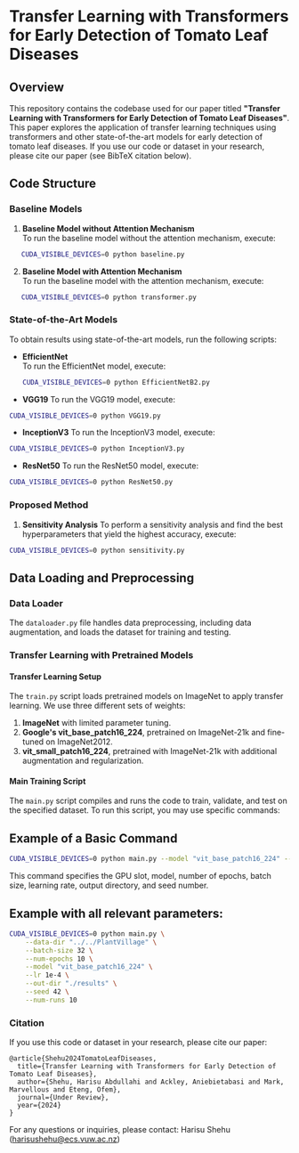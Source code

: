 # Transfer Learning with Transformers for Early Detection of Tomato Leaf Diseases

## Overview

This repository contains the codebase used for our paper titled **"Transfer Learning with Transformers for Early Detection of Tomato Leaf Diseases"**. This paper explores the application of transfer learning techniques using transformers and other state-of-the-art models for early detection of tomato leaf diseases. If you use our code or dataset in your research, please cite our paper (see BibTeX citation below).

## Code Structure

### Baseline Models

1. **Baseline Model without Attention Mechanism**  
   To run the baseline model without the attention mechanism, execute:

```bash
   CUDA_VISIBLE_DEVICES=0 python baseline.py
  ```

2. **Baseline Model with Attention Mechanism**  
   To run the baseline model with the attention mechanism, execute:

```bash
   CUDA_VISIBLE_DEVICES=0 python transformer.py
  ```

### State-of-the-Art Models

To obtain results using state-of-the-art models, run the following scripts:

- **EfficientNet**  
  To run the EfficientNet model, execute:

  ```bash
  CUDA_VISIBLE_DEVICES=0 python EfficientNetB2.py
  ```

- **VGG19**
To run the VGG19 model, execute:

```bash
CUDA_VISIBLE_DEVICES=0 python VGG19.py
```

- **InceptionV3**
To run the InceptionV3 model, execute:

```bash
CUDA_VISIBLE_DEVICES=0 python InceptionV3.py
```


- **ResNet50**
To run the ResNet50 model, execute:

```bash
CUDA_VISIBLE_DEVICES=0 python ResNet50.py
```

### Proposed Method

1. **Sensitivity Analysis**
To perform a sensitivity analysis and find the best hyperparameters that yield the highest accuracy, execute:

```bash
CUDA_VISIBLE_DEVICES=0 python sensitivity.py
```

## Data Loading and Preprocessing

### Data Loader
The `dataloader.py` file handles data preprocessing, including data augmentation, and loads the dataset for training and testing.

### Transfer Learning with Pretrained Models

#### Transfer Learning Setup
The `train.py` script loads pretrained models on ImageNet to apply transfer learning. We use three different sets of weights:
1. **ImageNet** with limited parameter tuning.
2. **Google's vit_base_patch16_224**, pretrained on ImageNet-21k and fine-tuned on ImageNet2012.
3. **vit_small_patch16_224**, pretrained with ImageNet-21k with additional augmentation and regularization.

#### Main Training Script
The `main.py` script compiles and runs the code to train, validate, and test on the specified dataset. To run this script, you may use specific commands:

## Example of a Basic Command

```bash
CUDA_VISIBLE_DEVICES=0 python main.py --model "vit_base_patch16_224" --num-epochs 10 --batch-size 32 --lr 1e-4 --out-dir "./results" --seed 42
```
This command specifies the GPU slot, model, number of epochs, batch size, learning rate, output directory, and seed number.

## Example with all relevant parameters:

```bash
CUDA_VISIBLE_DEVICES=0 python main.py \
    --data-dir "../../PlantVillage" \
    --batch-size 32 \
    --num-epochs 10 \
    --model "vit_base_patch16_224" \
    --lr 1e-4 \
    --out-dir "./results" \
    --seed 42 \
    --num-runs 10
```

### Citation

If you use this code or dataset in your research, please cite our paper:

```bibitex
@article{Shehu2024TomatoLeafDiseases,
  title={Transfer Learning with Transformers for Early Detection of Tomato Leaf Diseases},
  author={Shehu, Harisu Abdullahi and Ackley, Aniebietabasi and Mark, Marvellous and Eteng, Ofem},
  journal={Under Review},
  year={2024}
}
```

For any questions or inquiries, please contact:
Harisu Shehu (harisushehu@ecs.vuw.ac.nz)










